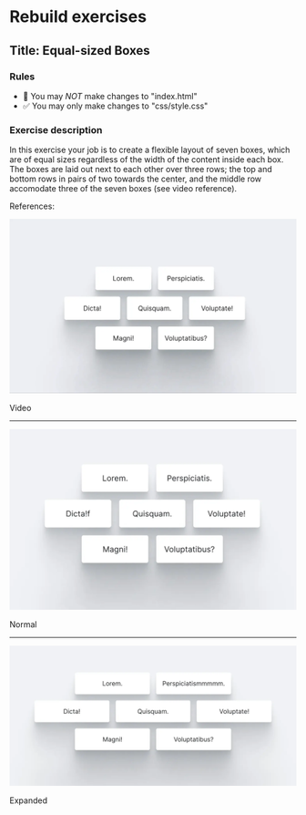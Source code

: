 # Rebuild exercises

## Title: Equal-sized Boxes

### Rules

- 🚫 You may _NOT_ make changes to "index.html"
- ✅ You may only make changes to "css/style.css"

### Exercise description

In this exercise your job is to create a flexible layout of seven boxes, which are of equal sizes regardless of the width of the content inside each box. The boxes are laid out next to each other over three rows; the top and bottom rows in pairs of two towards the center, and the middle row accomodate three of the seven boxes (see video reference).

References:

![Equal-sized Boxes](readme-assets/equal-sized-boxes.webp "Equal-sized Boxes")

Video

---

![Equal-sized Boxes Normal](readme-assets/esb-1.webp "Equal-sized Boxes Normal")

Normal

---

![Equal-sized Boxes expanded](readme-assets/esb-2.webp "Equal-sized Boxes expanded")

Expanded
